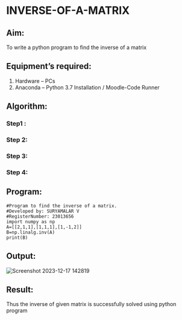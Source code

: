 # INVERSE-OF-A-MATRIX
## Aim:
To write a python program to find the inverse of a matrix
## Equipment’s required:
1. 	Hardware – PCs
2. 	Anaconda – Python 3.7 Installation / Moodle-Code Runner
## Algorithm:
### Step1 : 
### Step 2: 
### Step 3: 
### Step 4: 

## Program:
```
#Program to find the inverse of a matrix.
#Developed by: SURYAMALAR V
#RegisterNumber: 23013656
import numpy as np
A=[[2,1,1],[1,1,1],[1,-1,2]]
B=np.linalg.inv(A)
print(B)

```
## Output:
![Screenshot 2023-12-17 142819](https://github.com/suryamalarv/INVERSE-OF-A-MATRIX/assets/145742486/96a2b7c6-178d-4251-8c9d-6297068ec833)

## Result:
Thus the inverse of given matrix is successfully solved using python program

